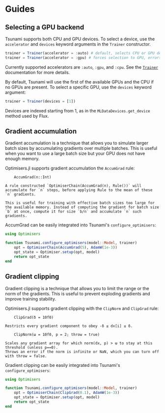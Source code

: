 # Guides 

## Selecting a GPU backend

Tsunami supports both CPU and GPU devices. To select a device, use the `accelerator` and `devices` keyword arguments in the `Trainer` constructor.

```julia
trainer = Trainer(accelerator = :auto) # default, selects CPU or GPU depending on availability
trainer = Trainer(accelerator = :gpu) # forces selection to GPU, errors if no GPU is available
```
Currently supported accelerators are `:auto`, `:gpu`, and `:cpu`.
See the [`Trainer`](@ref) documentation for more details.

By default, Tsunami will use the first of the available GPUs and the CPU if no GPUs are present. 
To select a specific GPU, use the `devices` keyword argument:

```julia
trainer = Trainer(devices = [1])
```

Devices are indexed starting from 1, as in the `MLDataDevices.get_device` method used by Flux.


## Gradient accumulation

Gradient accumulation is a technique that allows you to simulate larger batch sizes by accumulating gradients over multiple batches. This is useful when you want to use a large batch size but your GPU does not have enough memory.

Optimisers.jl supports gradient accumulation the `AccumGrad` rule:

```
    AccumGrad(n::Int)

A rule constructed `OptimiserChain(AccumGrad(n), Rule())` will accumulate for `n` steps, before applying Rule to the mean of these `n` gradients.

This is useful for training with effective batch sizes too large for the available memory. Instead of computing the gradient for batch size `b` at once, compute it for size `b/n` and accumulate `n` such gradients.
```

AccumGrad can be easily integrated into Tsunami's `configure_optimisers`:

```julia
using Optimisers

function Tsunami.configure_optimisers(model::Model, trainer)
    opt = OptimiserChain(AccumGrad(5), AdamW(1e-3))
    opt_state = Optimiser.setup(opt, model)
    return opt_state
end
```

## Gradient clipping

Gradient clipping is a technique that allows you to limit the range or the norm of the gradients. This is useful to prevent exploding gradients and improve training stability.

Optimisers.jl supports gradient clipping with the `ClipNorm` and `ClipGrad` rule:

```
    ClipGrad(δ = 10f0)

Restricts every gradient component to obey -δ ≤ dx[i] ≤ δ.
```
```
    ClipNorm(ω = 10f0, p = 2; throw = true)

Scales any gradient array for which norm(dx, p) > ω to stay at this threshold (unless p==0).
Throws an error if the norm is infinite or NaN, which you can turn off with throw = false.
```

Gradient clipping can be easily integrated into Tsunami's `configure_optimisers`:

```julia
using Optimisers

function Tsunami.configure_optimisers(model::Model, trainer)
    opt = OptimiserChain(ClipGrad(0.1), AdamW(1e-3))
    opt_state = Optimiser.setup(opt, model)
    return opt_state
end
```
